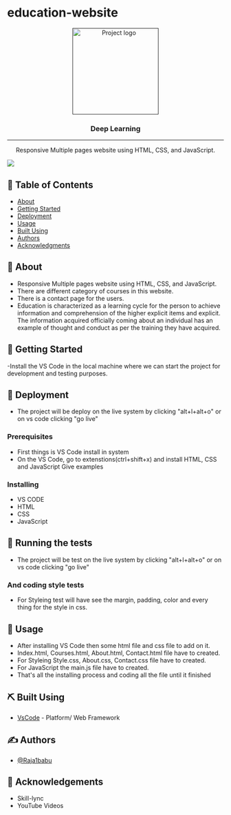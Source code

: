 # education-website
<p align="center">
  <a href="" rel="noopener">
 <img width=200px height=200px src="https://i.imgur.com/6wj0hh6.jpg" alt="Project logo"></a>
</p>

<h3 align="center">Deep Learning</h3>

---

<p align="center"> Responsive Multiple pages website using HTML, CSS, and JavaScript.
    <br> 
</p>

<img src="C:\Users\HP\OneDrive\Pictures\Screenshots\Screenshot (757).png">

## 📝 Table of Contents
- [About](#about)
- [Getting Started](#getting_started)
- [Deployment](#deployment)
- [Usage](#usage)
- [Built Using](#built_using)
- [Authors](#authors)
- [Acknowledgments](#acknowledgement)

## 🧐 About <a name = "about"></a>
- Responsive Multiple pages website using HTML, CSS, and JavaScript.
- There are different category of courses in this website.
- There is a contact page for the users.
- Education is characterized as a learning cycle for the person to achieve information and comprehension of the higher explicit items and explicit. The information acquired officially coming about an individual has an example of thought and conduct as per the training they have acquired.

## 🏁 Getting Started <a name = "getting_started"></a>
-Install the VS Code in the local machine where we can start the project for development and testing purposes.

## 🏁 Deployment <a name = "deployment"></a>
- The project will be deploy on the live system by clicking "alt+l+alt+o"
or on vs code clicking "go live"

### Prerequisites
- First things is VS Code install in system
- On the VS Code, go to extenstions(ctrl+shift+x) and install HTML, CSS and JavaScript 
Give examples

### Installing
- VS CODE
- HTML
- CSS
- JavaScript

## 🔧 Running the tests <a name = "tests"></a>
- The project will be test on the live system by clicking "alt+l+alt+o"
or on vs code clicking "go live"

### And coding style tests
- For Styleing test will have see the margin, padding, color and every thing for the style in css.

## 🎈 Usage <a name="usage"></a>
- After installing VS Code then some html file and css file to add on it.
- Index.html, Courses.html, About.html, Contact.html file have to created.
- For Styleing Style.css, About.css, Contact.css file have to created.
- For JavaScript the main.js file have to created.
- That's all the installing process and coding all the file until it finished

## ⛏️ Built Using <a name = "built_using"></a>
- [VsCode](https://www.VsCode.com/) - Platform/ Web Framework

## ✍️ Authors <a name = "authors"></a>
- [@Raja1babu](https://github.com/Raja1babu)

## 🎉 Acknowledgements <a name = "acknowledgement"></a>
- Skill-lync
- YouTube Videos


